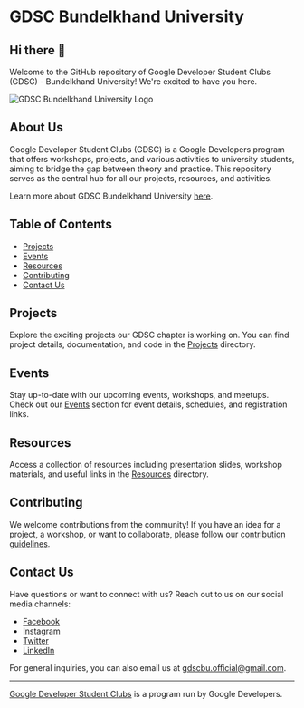 # GDSC Bundelkhand University

## Hi there 👋

Welcome to the GitHub repository of Google Developer Student Clubs (GDSC) - Bundelkhand University! We're excited to have you here.

![GDSC Bundelkhand University Logo](images/gdsc_logo.png)

## About Us

Google Developer Student Clubs (GDSC) is a Google Developers program that offers workshops, projects, and various activities to university students, aiming to bridge the gap between theory and practice. This repository serves as the central hub for all our projects, resources, and activities.

Learn more about GDSC Bundelkhand University [here](https://gdsc.community.dev/bundelkhand-university-jhansi/).

## Table of Contents

- [Projects](#projects)
- [Events](#events)
- [Resources](#resources)
- [Contributing](#contributing)
- [Contact Us](#contact-us)

## Projects

Explore the exciting projects our GDSC chapter is working on. You can find project details, documentation, and code in the [Projects](/projects) directory.

## Events

Stay up-to-date with our upcoming events, workshops, and meetups. Check out our [Events](/events) section for event details, schedules, and registration links.

## Resources

Access a collection of resources including presentation slides, workshop materials, and useful links in the [Resources](/resources) directory.

## Contributing

We welcome contributions from the community! If you have an idea for a project, a workshop, or want to collaborate, please follow our [contribution guidelines](CONTRIBUTING.md).

## Contact Us

Have questions or want to connect with us? Reach out to us on our social media channels:

- [Facebook](https://www.facebook.com/)
- [Instagram](https://www.instagram.com/gdsc_bu/)
- [Twitter](https://twitter.com/gdsc_bu)
- [LinkedIn](https://www.linkedin.com/company/developer-student-club-bu/)

For general inquiries, you can also email us at gdscbu.official@gmail.com.

---

[Google Developer Student Clubs](https://developers.google.com/community/dsc) is a program run by Google Developers.
